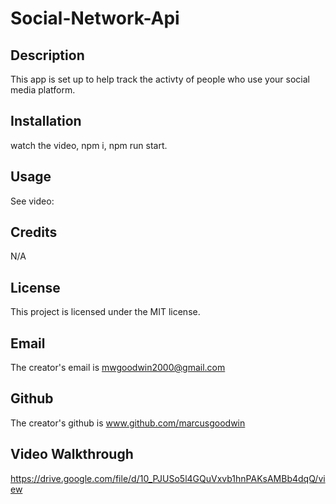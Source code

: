 # Social-Network-Api

## Description
This app is set up to help track the activty of people who use your social media platform.

## Installation
watch the video, npm i, npm run start.

## Usage
See video:

## Credits
N/A

## License
This project is licensed under the MIT license.

## Email
The creator's email is mwgoodwin2000@gmail.com

## Github
The creator's github is www.github.com/marcusgoodwin

## Video Walkthrough
https://drive.google.com/file/d/10_PJUSo5l4GQuVxvb1hnPAKsAMBb4dqQ/view
